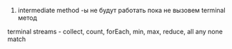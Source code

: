 1) intermediate method -ы не будут работать пока не вызовем terminal метод

terminal streams - collect, count, forEach, min, max, reduce, all any none match